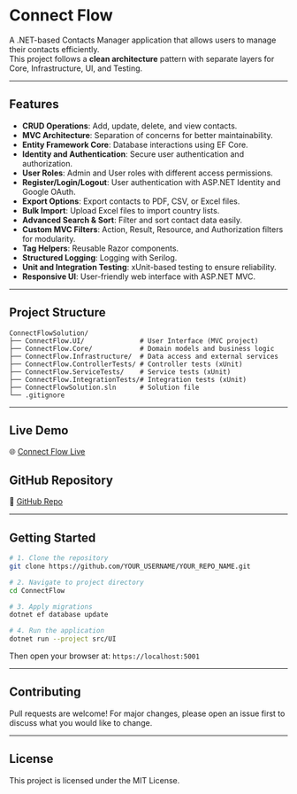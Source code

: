 # Connect Flow

A .NET-based Contacts Manager application that allows users to manage their contacts efficiently.  
This project follows a **clean architecture** pattern with separate layers for Core, Infrastructure, UI, and Testing.

---

## Features

- **CRUD Operations**: Add, update, delete, and view contacts.
- **MVC Architecture**: Separation of concerns for better maintainability.
- **Entity Framework Core**: Database interactions using EF Core.
- **Identity and Authentication**: Secure user authentication and authorization.
- **User Roles**: Admin and User roles with different access permissions.
- **Register/Login/Logout**: User authentication with ASP.NET Identity and Google OAuth.
- **Export Options**: Export contacts to PDF, CSV, or Excel files.
- **Bulk Import**: Upload Excel files to import country lists.
- **Advanced Search & Sort**: Filter and sort contact data easily.
- **Custom MVC Filters**: Action, Result, Resource, and Authorization filters for modularity.
- **Tag Helpers**: Reusable Razor components.
- **Structured Logging**: Logging with Serilog.
- **Unit and Integration Testing**: xUnit-based testing to ensure reliability.
- **Responsive UI**: User-friendly web interface with ASP.NET MVC.

---

## Project Structure

```
ConnectFlowSolution/
├── ConnectFlow.UI/              # User Interface (MVC project)
├── ConnectFlow.Core/            # Domain models and business logic
├── ConnectFlow.Infrastructure/  # Data access and external services
├── ConnectFlow.ControllerTests/ # Controller tests (xUnit)
├── ConnectFlow.ServiceTests/    # Service tests (xUnit)
├── ConnectFlow.IntegrationTests/# Integration tests (xUnit)
├── ConnectFlowSolution.sln      # Solution file
└── .gitignore
```

---

## Live Demo

🌐 [Connect Flow Live](https://lnkd.in/dvnZz7pz)

## GitHub Repository

🔗 [GitHub Repo](https://lnkd.in/d52hGTjq)

---

## Getting Started

```bash
# 1. Clone the repository
git clone https://github.com/YOUR_USERNAME/YOUR_REPO_NAME.git

# 2. Navigate to project directory
cd ConnectFlow

# 3. Apply migrations
dotnet ef database update

# 4. Run the application
dotnet run --project src/UI
```

Then open your browser at: `https://localhost:5001`

---

## Contributing

Pull requests are welcome! For major changes, please open an issue first to discuss what you would like to change.

---

## License

This project is licensed under the MIT License.
